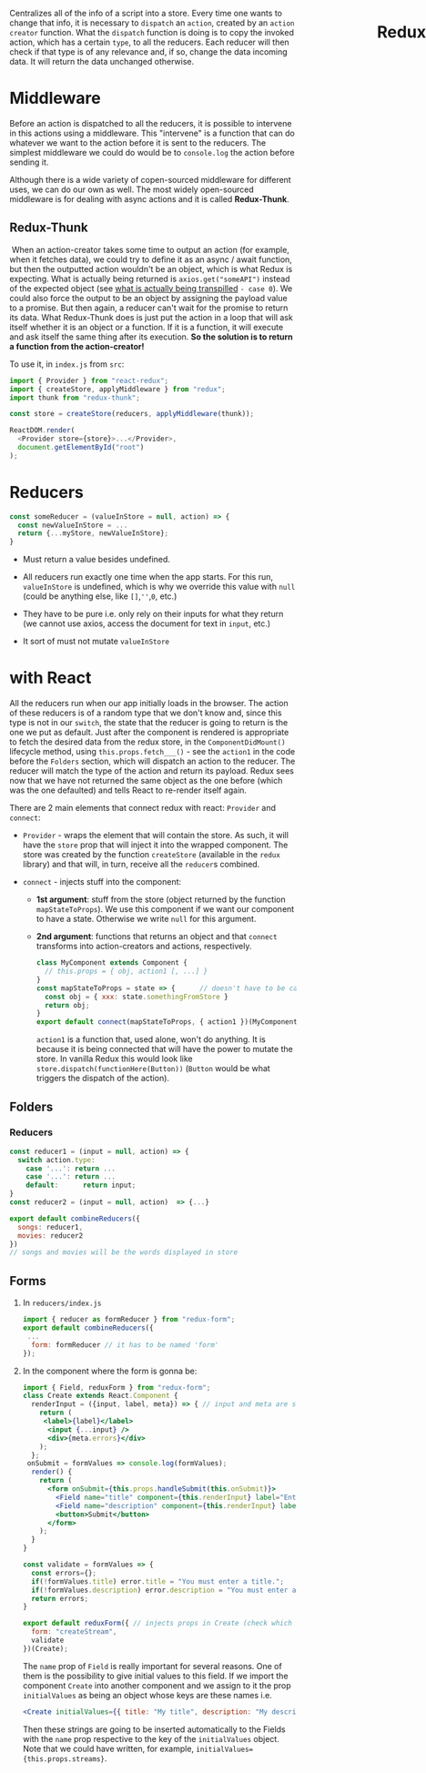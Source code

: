 <h1 style="position: absolute; right:0px">Redux</h1>



Centralizes all of the info of a script into a store. Every time one wants to change that info, it is necessary to `dispatch` an `action`, created by an `action creator` function. What the `dispatch` function is doing is to copy the invoked action, which has a certain `type`, to all the reducers. Each reducer will then check if that type is of any relevance and, if so, change the data incoming data. It will return the data unchanged otherwise.



# Middleware

Before an action is dispatched to all the reducers, it is possible to intervene in this actions using a middleware. This "intervene" is a function that can do whatever we want to the action before it is sent to the reducers. The simplest middleware we could do would be to `console.log` the action before sending it.

Although there is a wide variety of copen-sourced middleware for different uses, we can do our own as well. The most widely open-sourced middleware is for dealing with async actions and it is called **Redux-Thunk**.

## 	Redux-Thunk

​	When an action-creator takes some time to output an action (for example, when it fetches data), we could try to define it as an async / await function, but then the outputted action wouldn't be an object, which is what Redux is expecting. What is actually being returned is `axios.get("someAPI")` instead of the expected object (see [what is actually being transpilled](https://babeljs.io/repl#?babili=false&browsers=&build=&builtIns=false&spec=false&loose=false&code_lz=MYewdgzgLgBAZgVzMGBeGBDCBPZMAUAlGgHwwDeAUAJCiSwAmGUGamA7hgJawYAeXEBAB0AcwCmUfACIIIALbiAggAUAktMIBuSjBgAnSQn1gKuvTCjYADuIBcMaQDEAogBUAwgAkA-gBElNyVpABpzPWsMbAAbEAwGByYWcwBfShSgA&debug=false&forceAllTransforms=false&shippedProposals=false&circleciRepo=&evaluate=false&fileSize=false&timeTravel=false&sourceType=module&lineWrap=true&presets=es2015%2Ces2016%2Ces2017%2Creact%2Cstage-0%2Cstage-1%2Cstage-2%2Cstage-3%2Ces2015-loose&prettier=false&targets=&version=7.5.0&externalPlugins=) `- case 0`). We could also force the output to be an object by assigning the payload value to a promise. But then again, a reducer can't wait for the promise to return its data. What Redux-Thunk does is just put the action in a loop that will ask itself whether it is an object or a function. If it is a function, it will execute and ask itself the same thing after its execution. **So the solution is to return a function from the action-creator!**

To use it, in `index.js` from `src`:

```js
import { Provider } from "react-redux";
import { createStore, applyMiddleware } from "redux";
import thunk from "redux-thunk";

const store = createStore(reducers, applyMiddleware(thunk));

ReactDOM.render(
  <Provider store={store}>...</Provider>,
  document.getElementById("root")
);

```



# Reducers

```js
const someReducer = (valueInStore = null, action) => {
  const newValueInStore = ...
  return {...myStore, newValueInStore};
}
```

+ Must return a value besides undefined.

+ All reducers run exactly one time when the app starts. For this run, `valueInStore` is undefined, which is why we override this value with `null` (could be anything else, like `[]`,`''`,`0`, etc.)

+ They have to be pure i.e. only rely on their inputs for what they return (we cannot use axios, access the document for text in `input`, etc.)

+ It sort of must not mutate `valueInStore`

  

  

# with React

All the reducers run when our app initially loads in the browser. The action of these reducers is of a random type that we don't know and, since this type is not in our `switch`, the state that the reducer is going to return is the one we put as default. Just after the component is rendered is appropriate to fetch the desired data from the redux store, in the `ComponentDidMount()` lifecycle method, using `this.props.fetch___()` - see  the `action1` in the code before the `Folders` section, which will dispatch an action to the reducer. The reducer will match the type of the action and return its payload. Redux sees now that we have not returned the same object as the one before (which was the one defaulted) and tells React to re-render itself again.

There are 2 main elements that connect redux with react: `Provider` and `connect`: 

+ `Provider` - wraps the element that will contain the store. As such, it will have the `store` prop that will inject it into the wrapped component. The store was created by the function `createStore` (available in the `redux` library) and that will, in turn, receive all the `reducer`s combined. 

+ `connect` - injects stuff into the component: 

  + **1st argument**: stuff from the store (object returned by the function `mapStateToProps`). We use this component if we want our component to have a state. Otherwise we write `null` for this argument.

  + **2nd argument**: functions that returns an object and that `connect` transforms into action-creators and actions, respectively.

    ```js
    class MyComponent extends Component {
      // this.props = { obj, action1 [, ...] }
    }
    const mapStateToProps = state => {		// doesn't have to be called mapStateToProps
      const obj = { xxx: state.somethingFromStore }
      return obj;
    }
    export default connect(mapStateToProps, { action1 })(MyComponent);
    ```

    `action1` is a function that, used alone, won't do anything. It is because it is being connected that will have the power to mutate the store. In vanilla Redux this would look like `store.dispatch(functionHere(Button))` (`Button` would be what triggers the dispatch of the action).

## 	Folders

### 			Reducers

```js
const reducer1 = (input = null, action) => {
  switch action.type:
    case '...': return ...
    case '...': return ...
    default: 	  return input;
}
const reducer2 = (input = null, action)  => {...}

export default combineReducers({
  songs: reducer1,
  movies: reducer2
})
// songs and movies will be the words displayed in store
```



## Forms

1. In `reducers/index.js`

   ```js
   import { reducer as formReducer } from "redux-form";
   export default combineReducers({
   	...
     form: formReducer // it has to be named 'form'
   });
   ```

2. In the component where the form is gonna be:

   ```jsx
   import { Field, reduxForm } from "redux-form";
   class Create extends React.Component {
     renderInput = ({input, label, meta}) => { // input and meta are sent automatically from redux
       return (
       	<label>{label}</label>
         <input {...input} />
         <div>{meta.errors}</div>
       );
     };
   	onSubmit = formValues => console.log(formValues);
     render() {
       return (
         <form onSubmit={this.props.handleSubmit(this.onSubmit)}>
           <Field name="title" component={this.renderInput} label="Enter title"/>
           <Field name="description" component={this.renderInput} label="Enter description" />
           <button>Submit</button>
         </form>
       );
     }
   }
   
   const validate = formValues => {
     const errors={};
     if(!formValues.title) error.title = "You must enter a title.";
     if(!formValues.description) error.description = "You must enter a description.";
     return errors;
   }
   
   export default reduxForm({ // injects props in Create (check which with console.log)
     form: "createStream",
     validate
   })(Create);
   
   ```

   The `name` prop of `Field` is really important for several reasons. One of them is the possibility to give initial values to this field. If we import the component `Create` into another component and we assign to it the prop `initialValues` as being an object whose keys are these names i.e.
   
   ```jsx
   <Create initialValues={{ title: "My title", description: "My description" }} />
   ```
   
   Then these strings are going to be inserted automatically to the Fields with the `name` prop respective to the key of the `initialValues` object. Note that we could have written, for example, `initialValues={this.props.streams}`.















